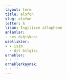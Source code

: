 ```yaml
---
layout: term
title: alofon
slug: alofon
letter: A
lisan: İngilizce allophone
anlamlar:
- ses değişkesi
ozellikler:
- - isim
  - dil bilgisi
ornekler:
- - ''
orneklerkaynak:
- - ''
---
```

